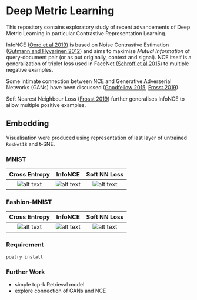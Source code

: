 # Deep Metric Learning
This repository contains exploratory study of recent advancements of Deep Metric Learning in particular Contrastive Representation Learning.

InfoNCE ([Oord et al 2019][1]) is based on Noise Contrastive Estimation ([Gutmann and Hyvarinen 2012][2]) and aims to maximise _Mutual Information_ of query-document pair (or as put originally, context and signal). NCE itself is a generalization of triplet loss used in FaceNet ([Schroff et al 2015][3]) to multiple negative examples.

Some intimate connection between NCE and Generative Adverserial Networks (GANs) have been discussed ([Goodfellow 2015][4], [Frosst 2019][5]).

Soft Nearest Neighbour Loss ([Frosst 2019][5]) further generalises InfoNCE to allow multiple positive examples.

## Embedding
Visualisation were produced using representation of last layer of untrained `ResNet18` and t-SNE.

### MNIST
| Cross Entropy| InfoNCE      |Soft NN Loss  |
|:------------:|:------------:|:------------:|
|![alt text](assets/images_1644456003.gif "MNIST, CrossEntropyLoss")|![alt text](assets/images_1644456757.gif "MNIST, InfoNCE")|![alt text](assets/images_1644457560.gif "MNIST, SoftNearestNeighbourLoss")|

### Fashion-MNIST
| Cross Entropy| InfoNCE      |Soft NN Loss  |
|:------------:|:------------:|:------------:|
|![alt text](assets/images_1644455093.gif "Fashion-MNIST, CrossEntropyLoss")|![alt text](assets/images_1644452471.gif "Fashion-MNIST, InfoNCE")|![alt text](assets/images_1644453434.gif "Fashion-MNIST, SoftNearestNeighbourLoss")|

### Requirement
`poetry install`

### Further Work
- simple top-k Retrieval model
- explore connection of GANs and NCE

[1]: https://arxiv.org/abs/1807.03748 
[2]: https://www.jmlr.org/papers/volume13/gutmann12a/gutmann12a.pdf
[3]: https://arxiv.org/abs/1503.03832
[4]: https://arxiv.org/abs/1412.6515
[5]: https://arxiv.org/abs/1902.01889
